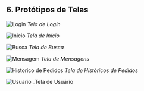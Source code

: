 ## 6. Protótipos de Telas
![Login](https://i.ibb.co/nfdYCqF/inicio.png)
_Tela de Login_  

![Inicio](https://i.ibb.co/nn3LqZy/menu.png)
_Tela de Início_  

![Busca](https://i.ibb.co/3fj79YD/Tela-de-Busca.png)
_Tela de Busca_  

![Mensagem](https://i.ibb.co/jJmG63D/mensagem.png)
_Tela de Mensagens_  

![Historico de Pedidos](https://i.ibb.co/4JvRm8P/Historico-de-pedidos.png)
_Tela de Históricos de Pedidos_  

![Usuario](https://i.ibb.co/Fn22nY0/tela-usuario.png)
_Tela de Usuário